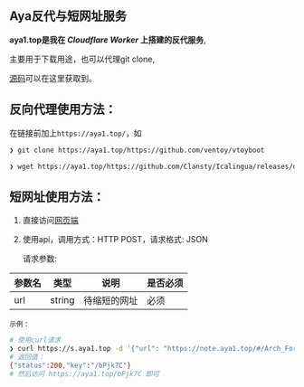 ## **Aya反代与短网址服务**

**aya1.top是我在 *Cloudflare Worker* 上搭建的反代服务**,

主要用于下载用途，也可以代理git clone,

[源码](https://gitlab.com/NickCao/experiments/-/blob/master/workers/r.js)可以在这里获取到。

## 反向代理使用方法：

在链接前加上`https://aya1.top/`，如

```bash
❯ git clone https://aya1.top/https://github.com/ventoy/vtoyboot

❯ wget https://aya1.top/https://github.com/Clansty/Icalingua/releases/download/v2.2.0/Icalingua-2.2.0.AppImage
```

## 短网址使用方法：
1. 直接访问[网页端](https://s.aya1.top/)
2. 使用api，调用方式：HTTP POST，请求格式: JSON

    请求参数:

| 参数名 | 类型   | 说明         | 是否必须 |
| ------ | ------ | ------------ | -------- |
| url    | string | 待缩短的网址 | 必须     |


    示例：
   ```bash
   # 使用curl请求
   ❯ curl https://s.aya1.top -d '{"url": "https://note.aya1.top/#/Arch_For_Aya"}'
   # 返回值：
   {"status":200,"key":"/bPjk7C"}
   # 然后访问 https://aya1.top/bPjk7C 即可
   ```

